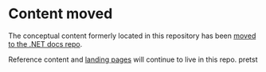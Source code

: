 # Content moved

The conceptual content formerly located in this repository has been [moved to the .NET docs repo](https://github.com/dotnet/docs/tree/master/docs/azure).

Reference content and [landing pages](https://github.com/Azure/azure-docs-sdk-dotnet/tree/master/api/overview/azure) will continue to live in this repo. pretst
